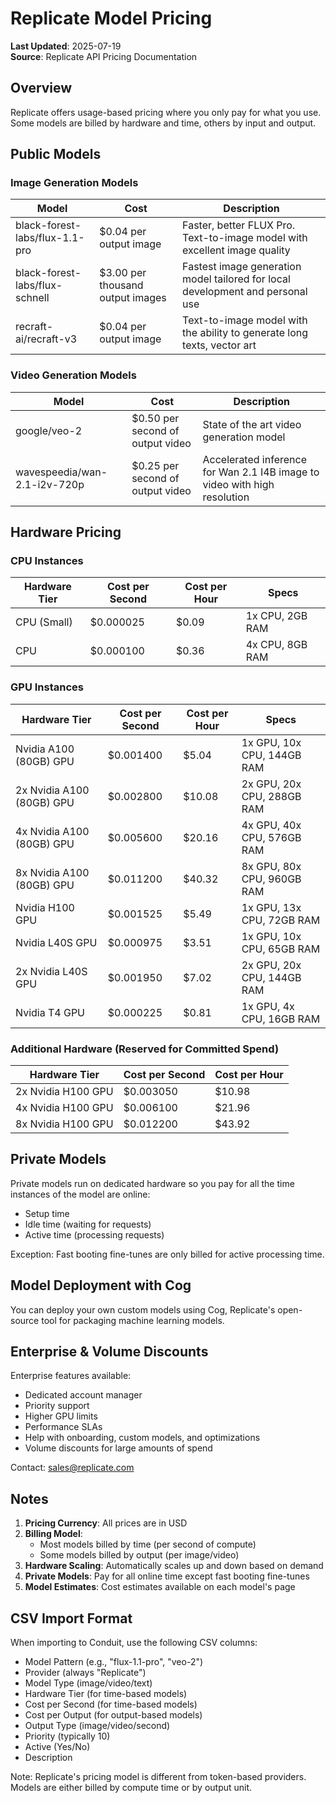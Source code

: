 # Replicate Model Pricing

**Last Updated**: 2025-07-19  
**Source**: Replicate API Pricing Documentation

## Overview

Replicate offers usage-based pricing where you only pay for what you use. Some models are billed by hardware and time, others by input and output.

## Public Models

### Image Generation Models

| Model | Cost | Description |
|-------|------|-------------|
| black-forest-labs/flux-1.1-pro | $0.04 per output image | Faster, better FLUX Pro. Text-to-image model with excellent image quality |
| black-forest-labs/flux-schnell | $3.00 per thousand output images | Fastest image generation model tailored for local development and personal use |
| recraft-ai/recraft-v3 | $0.04 per output image | Text-to-image model with the ability to generate long texts, vector art |

### Video Generation Models

| Model | Cost | Description |
|-------|------|-------------|
| google/veo-2 | $0.50 per second of output video | State of the art video generation model |
| wavespeedia/wan-2.1-i2v-720p | $0.25 per second of output video | Accelerated inference for Wan 2.1 I4B image to video with high resolution |

## Hardware Pricing

### CPU Instances

| Hardware Tier | Cost per Second | Cost per Hour | Specs |
|--------------|-----------------|---------------|-------|
| CPU (Small) | $0.000025 | $0.09 | 1x CPU, 2GB RAM |
| CPU | $0.000100 | $0.36 | 4x CPU, 8GB RAM |

### GPU Instances

| Hardware Tier | Cost per Second | Cost per Hour | Specs |
|--------------|-----------------|---------------|-------|
| Nvidia A100 (80GB) GPU | $0.001400 | $5.04 | 1x GPU, 10x CPU, 144GB RAM |
| 2x Nvidia A100 (80GB) GPU | $0.002800 | $10.08 | 2x GPU, 20x CPU, 288GB RAM |
| 4x Nvidia A100 (80GB) GPU | $0.005600 | $20.16 | 4x GPU, 40x CPU, 576GB RAM |
| 8x Nvidia A100 (80GB) GPU | $0.011200 | $40.32 | 8x GPU, 80x CPU, 960GB RAM |
| Nvidia H100 GPU | $0.001525 | $5.49 | 1x GPU, 13x CPU, 72GB RAM |
| Nvidia L40S GPU | $0.000975 | $3.51 | 1x GPU, 10x CPU, 65GB RAM |
| 2x Nvidia L40S GPU | $0.001950 | $7.02 | 2x GPU, 20x CPU, 144GB RAM |
| Nvidia T4 GPU | $0.000225 | $0.81 | 1x GPU, 4x CPU, 16GB RAM |

### Additional Hardware (Reserved for Committed Spend)

| Hardware Tier | Cost per Second | Cost per Hour |
|--------------|-----------------|---------------|
| 2x Nvidia H100 GPU | $0.003050 | $10.98 |
| 4x Nvidia H100 GPU | $0.006100 | $21.96 |
| 8x Nvidia H100 GPU | $0.012200 | $43.92 |

## Private Models

Private models run on dedicated hardware so you pay for all the time instances of the model are online:
- Setup time
- Idle time (waiting for requests)
- Active time (processing requests)

Exception: Fast booting fine-tunes are only billed for active processing time.

## Model Deployment with Cog

You can deploy your own custom models using Cog, Replicate's open-source tool for packaging machine learning models.

## Enterprise & Volume Discounts

Enterprise features available:
- Dedicated account manager
- Priority support
- Higher GPU limits
- Performance SLAs
- Help with onboarding, custom models, and optimizations
- Volume discounts for large amounts of spend

Contact: sales@replicate.com

## Notes

1. **Pricing Currency**: All prices are in USD
2. **Billing Model**: 
   - Most models billed by time (per second of compute)
   - Some models billed by output (per image/video)
3. **Hardware Scaling**: Automatically scales up and down based on demand
4. **Private Models**: Pay for all online time except fast booting fine-tunes
5. **Model Estimates**: Cost estimates available on each model's page

## CSV Import Format

When importing to Conduit, use the following CSV columns:
- Model Pattern (e.g., "flux-1.1-pro", "veo-2")
- Provider (always "Replicate")
- Model Type (image/video/text)
- Hardware Tier (for time-based models)
- Cost per Second (for time-based models)
- Cost per Output (for output-based models)
- Output Type (image/video/second)
- Priority (typically 10)
- Active (Yes/No)
- Description

Note: Replicate's pricing model is different from token-based providers. Models are either billed by compute time or by output unit.